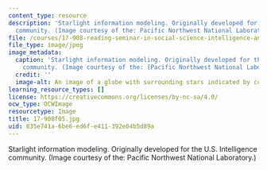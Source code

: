 ```yaml
---
content_type: resource
description: 'Starlight information modeling. Originally developed for the U.S. Intelligence
  community. (Image courtesy of the: Pacific Northwest National Laboratory.)'
file: /courses/17-908-reading-seminar-in-social-science-intelligence-and-national-security-fall-2005/835e741a6be6ed6fe411392e04b5d89a_17-908f05.jpg
file_type: image/jpeg
image_metadata:
  caption: 'Starlight information modeling. Originally developed for the U.S. Intelligence
    community. (Image courtesy of the: [Pacific Northwest National Laboratory](http://www.pnl.gov/).)'
  credit: ''
  image-alt: An image of a globe with surrounding stars indicated by colored dots.
learning_resource_types: []
license: https://creativecommons.org/licenses/by-nc-sa/4.0/
ocw_type: OCWImage
resourcetype: Image
title: 17-908f05.jpg
uid: 835e741a-6be6-ed6f-e411-392e04b5d89a
---
```

Starlight information modeling. Originally developed for the U.S. Intelligence community. (Image courtesy of the: Pacific Northwest National Laboratory.)